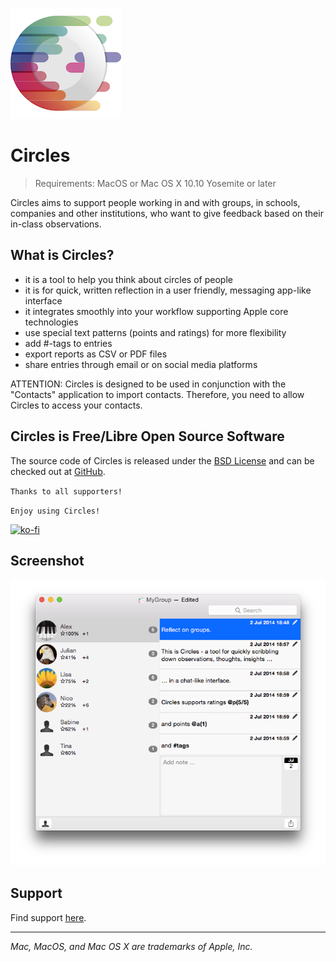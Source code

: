 ![Circles Icon](circlesicon.png)

# Circles

> Requirements: MacOS or Mac OS X 10.10 Yosemite or later


Circles aims to support people working in and with groups, in schools, companies and other institutions, who want to give feedback based on their in-class observations.

## What is Circles?

* it is a tool to help you think about circles of people
* it is for quick, written reflection in a user friendly, messaging app-like interface
* it integrates smoothly into your workflow supporting Apple core technologies
* use special text patterns (points and ratings) for more flexibility
* add #-tags to entries
* export reports as CSV or PDF files
* share entries through email or on social media platforms

ATTENTION: Circles is designed to be used in conjunction with the "Contacts" application to import contacts. Therefore, you need to allow Circles to access your contacts.

## Circles is Free/Libre Open Source Software

The source code of Circles is released under the [BSD License](https://en.wikipedia.org/wiki/BSD_licenses) and can be checked out at [GitHub](https://github.com/davidhaselb/Circles).


`Thanks to all supporters!`


`Enjoy using Circles!`

[![ko-fi](https://ko-fi.com/img/githubbutton_sm.svg)](https://ko-fi.com/T6T01KGCU)

## Screenshot

![Circles Screenshot](CirclesScreenshot.png)

## Support

Find support [here](https://github.com/davidhaselb/Circles/projects/1).

* * *
_Mac, MacOS, and Mac OS X are trademarks of Apple, Inc._
